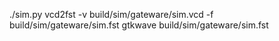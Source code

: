 ./sim.py
vcd2fst -v build/sim/gateware/sim.vcd -f build/sim/gateware/sim.fst
gtkwave build/sim/gateware/sim.fst
